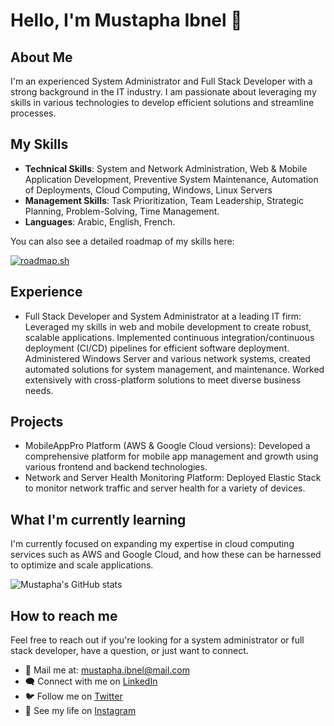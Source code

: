 # Hello, I'm Mustapha Ibnel 👋

## About Me
I'm an experienced System Administrator and Full Stack Developer with a strong background in the IT industry. I am passionate about leveraging my skills in various technologies to develop efficient solutions and streamline processes.

## My Skills
- **Technical Skills**: System and Network Administration, Web & Mobile Application Development, Preventive System Maintenance, Automation of Deployments, Cloud Computing, Windows, Linux Servers
- **Management Skills**: Task Prioritization, Team Leadership, Strategic Planning, Problem-Solving, Time Management.
- **Languages**: Arabic, English, French.

You can also see a detailed roadmap of my skills here:

[![roadmap.sh](https://api.roadmap.sh/v1-badge/wide/64b5f7f40a49b0be0ed77f8b?variant=dark)](https://roadmap.sh)

## Experience
- Full Stack Developer and System Administrator at a leading IT firm: Leveraged my skills in web and mobile development to create robust, scalable applications. Implemented continuous integration/continuous deployment (CI/CD) pipelines for efficient software deployment. Administered Windows Server and various network systems, created automated solutions for system management, and maintenance. Worked extensively with cross-platform solutions to meet diverse business needs.

## Projects
- MobileAppPro Platform (AWS & Google Cloud versions): Developed a comprehensive platform for mobile app management and growth using various frontend and backend technologies.
- Network and Server Health Monitoring Platform: Deployed Elastic Stack to monitor network traffic and server health for a variety of devices.

## What I'm currently learning 
I'm currently focused on expanding my expertise in cloud computing services such as AWS and Google Cloud, and how these can be harnessed to optimize and scale applications.

![Mustapha's GitHub stats](https://github-readme-stats.vercel.app/api?username=mustaphaibnel&show_icons=true&theme=tokyonight)

## How to reach me 
Feel free to reach out if you're looking for a system administrator or full stack developer, have a question, or just want to connect.

- 📧 Mail me at: mustapha.ibnel@mail.com
- 🗨️ Connect with me on [LinkedIn](https://linkedin.com/in/mustaphaibnel)
- 🐦 Follow me on [Twitter](https://twitter.com/mustaphaibnel)
- 📸 See my life on [Instagram](https://instagram.com/mustaphaibnel)

